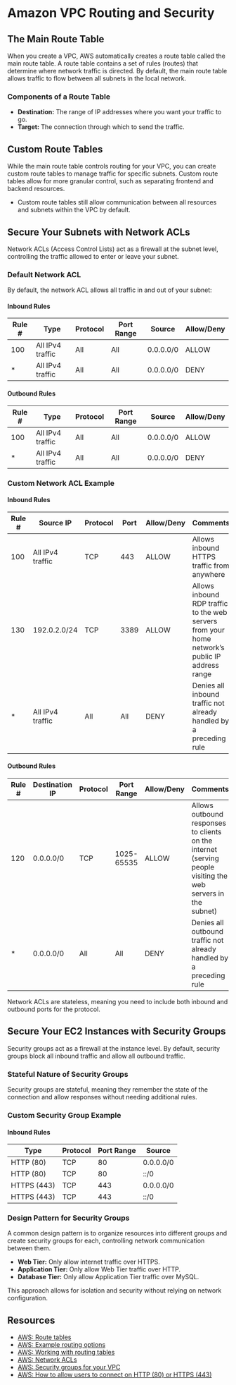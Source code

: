 # Amazon VPC Routing and Security

## The Main Route Table

When you create a VPC, AWS automatically creates a route table called the main route table. A route table contains a set of rules (routes) that determine where network traffic is directed. By default, the main route table allows traffic to flow between all subnets in the local network.

### Components of a Route Table

- **Destination:** The range of IP addresses where you want your traffic to go.
- **Target:** The connection through which to send the traffic.

## Custom Route Tables

While the main route table controls routing for your VPC, you can create custom route tables to manage traffic for specific subnets. Custom route tables allow for more granular control, such as separating frontend and backend resources.

- Custom route tables still allow communication between all resources and subnets within the VPC by default.

## Secure Your Subnets with Network ACLs

Network ACLs (Access Control Lists) act as a firewall at the subnet level, controlling the traffic allowed to enter or leave your subnet.

### Default Network ACL

By default, the network ACL allows all traffic in and out of your subnet:

#### Inbound Rules

| Rule # | Type            | Protocol | Port Range | Source    | Allow/Deny |
|--------|-----------------|----------|------------|-----------|------------|
| 100    | All IPv4 traffic | All      | All        | 0.0.0.0/0 | ALLOW      |
| *      | All IPv4 traffic | All      | All        | 0.0.0.0/0 | DENY       |

#### Outbound Rules

| Rule # | Type            | Protocol | Port Range | Source    | Allow/Deny |
|--------|-----------------|----------|------------|-----------|------------|
| 100    | All IPv4 traffic | All      | All        | 0.0.0.0/0 | ALLOW      |
| *      | All IPv4 traffic | All      | All        | 0.0.0.0/0 | DENY       |

### Custom Network ACL Example

#### Inbound Rules

| Rule # | Source IP    | Protocol | Port | Allow/Deny | Comments                                                  |
|--------|--------------|----------|------|------------|-----------------------------------------------------------|
| 100    | All IPv4 traffic | TCP      | 443  | ALLOW      | Allows inbound HTTPS traffic from anywhere                 |
| 130    | 192.0.2.0/24 | TCP      | 3389 | ALLOW      | Allows inbound RDP traffic to the web servers from your home network’s public IP address range |
| *      | All IPv4 traffic | All      | All  | DENY       | Denies all inbound traffic not already handled by a preceding rule |

#### Outbound Rules

| Rule # | Destination IP | Protocol | Port Range  | Allow/Deny | Comments                                                               |
|--------|----------------|----------|-------------|------------|------------------------------------------------------------------------|
| 120    | 0.0.0.0/0      | TCP      | 1025-65535  | ALLOW      | Allows outbound responses to clients on the internet (serving people visiting the web servers in the subnet) |
| *      | 0.0.0.0/0      | All      | All         | DENY       | Denies all outbound traffic not already handled by a preceding rule    |

Network ACLs are stateless, meaning you need to include both inbound and outbound ports for the protocol. 

## Secure Your EC2 Instances with Security Groups

Security groups act as a firewall at the instance level. By default, security groups block all inbound traffic and allow all outbound traffic.

### Stateful Nature of Security Groups

Security groups are stateful, meaning they remember the state of the connection and allow responses without needing additional rules.

### Custom Security Group Example

#### Inbound Rules

| Type     | Protocol | Port Range | Source    |
|----------|----------|------------|-----------|
| HTTP (80)  | TCP      | 80         | 0.0.0.0/0  |
| HTTP (80)  | TCP      | 80         | ::/0       |
| HTTPS (443) | TCP      | 443       | 0.0.0.0/0  |
| HTTPS (443) | TCP      | 443       | ::/0       |

### Design Pattern for Security Groups

A common design pattern is to organize resources into different groups and create security groups for each, controlling network communication between them.

- **Web Tier:** Only allow internet traffic over HTTPS.
- **Application Tier:** Only allow Web Tier traffic over HTTP.
- **Database Tier:** Only allow Application Tier traffic over MySQL.

This approach allows for isolation and security without relying on network configuration.

## Resources

- [AWS: Route tables](https://docs.aws.amazon.com/vpc/latest/userguide/VPC_Route_Tables.html)
- [AWS: Example routing options](https://docs.aws.amazon.com/vpc/latest/userguide/VPC_Example_Routing.html)
- [AWS: Working with routing tables](https://docs.aws.amazon.com/vpc/latest/userguide/VPC_Route_Tables.html#VPC_Route_Tables_WorkingWith)
- [AWS: Network ACLs](https://docs.aws.amazon.com/vpc/latest/userguide/VPC_ACLs.html)
- [AWS: Security groups for your VPC](https://docs.aws.amazon.com/vpc/latest/userguide/VPC_SecurityGroups.html)
- [AWS: How to allow users to connect on HTTP (80) or HTTPS (443)](https://aws.amazon.com/premiumsupport/knowledge-center/ec2-connect-http-https/)
